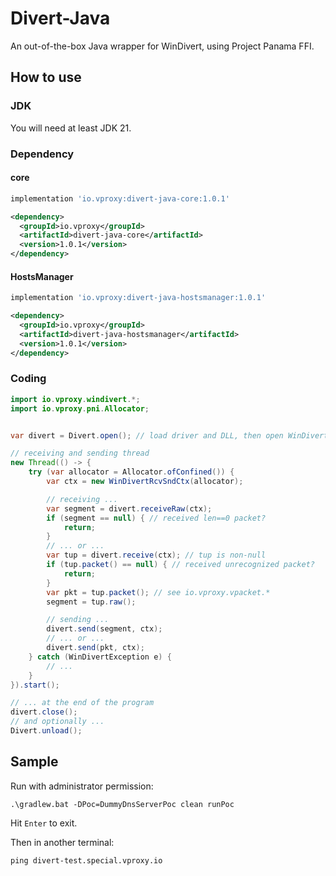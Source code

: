 # Divert-Java

An out-of-the-box Java wrapper for WinDivert, using Project Panama FFI.

## How to use

### JDK

You will need at least JDK 21.

### Dependency

#### core

```groovy
implementation 'io.vproxy:divert-java-core:1.0.1'
```

```xml
<dependency>
  <groupId>io.vproxy</groupId>
  <artifactId>divert-java-core</artifactId>
  <version>1.0.1</version>
</dependency>
```

#### HostsManager

```groovy
implementation 'io.vproxy:divert-java-hostsmanager:1.0.1'
```

```xml
<dependency>
  <groupId>io.vproxy</groupId>
  <artifactId>divert-java-hostsmanager</artifactId>
  <version>1.0.1</version>
</dependency>
```

### Coding

```java
import io.vproxy.windivert.*;
import io.vproxy.pni.Allocator;


var divert = Divert.open(); // load driver and DLL, then open WinDivert handle

// receiving and sending thread
new Thread(() -> {
    try (var allocator = Allocator.ofConfined()) {
        var ctx = new WinDivertRcvSndCtx(allocator);

        // receiving ...
        var segment = divert.receiveRaw(ctx);
        if (segment == null) { // received len==0 packet?
            return;
        }
        // ... or ...
        var tup = divert.receive(ctx); // tup is non-null
        if (tup.packet() == null) { // received unrecognized packet?
            return;
        }
        var pkt = tup.packet(); // see io.vproxy.vpacket.*
        segment = tup.raw();

        // sending ...
        divert.send(segment, ctx);
        // ... or ...
        divert.send(pkt, ctx);
    } catch (WinDivertException e) {
        // ...
    }
}).start();

// ... at the end of the program
divert.close();
// and optionally ...
Divert.unload();
```

## Sample

Run with administrator permission:

```
.\gradlew.bat -DPoc=DummyDnsServerPoc clean runPoc
```

Hit `Enter` to exit.

Then in another terminal:

```
ping divert-test.special.vproxy.io
```
